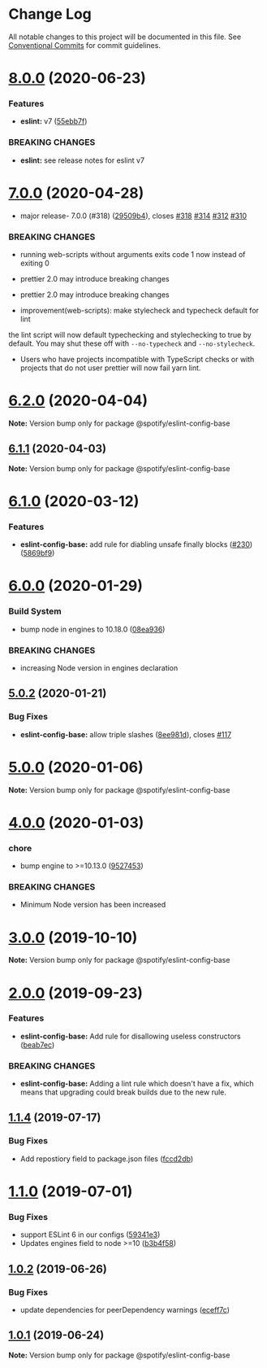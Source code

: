 # Change Log

All notable changes to this project will be documented in this file.
See [Conventional Commits](https://conventionalcommits.org) for commit guidelines.

# [8.0.0](https://github.com/spotify/web-scripts/compare/v7.0.2...v8.0.0) (2020-06-23)


### Features

* **eslint:** v7 ([55ebb7f](https://github.com/spotify/web-scripts/commit/55ebb7f402546e9c8d7c7372cafbd6f49f17790c))


### BREAKING CHANGES

* **eslint:** see release notes for eslint v7





# [7.0.0](https://github.com/spotify/web-scripts/compare/v6.2.0...v7.0.0) (2020-04-28)


* major release- 7.0.0 (#318) ([29509b4](https://github.com/spotify/web-scripts/commit/29509b4a52325080b7a38f3aeb41ce8ed82f04f5)), closes [#318](https://github.com/spotify/web-scripts/issues/318) [#314](https://github.com/spotify/web-scripts/issues/314) [#312](https://github.com/spotify/web-scripts/issues/312) [#310](https://github.com/spotify/web-scripts/issues/310)


### BREAKING CHANGES

* running web-scripts without arguments exits code 1 now instead of exiting 0
* prettier 2.0 may introduce breaking changes
* prettier 2.0 may introduce breaking changes

* improvement(web-scripts): make stylecheck and typecheck default for lint

the lint script will now default typechecking and stylechecking to true by default. You may shut
these off with `--no-typecheck` and `--no-stylecheck`.
* Users who have projects incompatible with TypeScript checks or with projects that
do not user prettier will now fail yarn lint.





# [6.2.0](https://github.com/spotify/web-scripts/compare/v6.1.1...v6.2.0) (2020-04-04)

**Note:** Version bump only for package @spotify/eslint-config-base





## [6.1.1](https://github.com/spotify/web-scripts/compare/v6.1.0...v6.1.1) (2020-04-03)

**Note:** Version bump only for package @spotify/eslint-config-base





# [6.1.0](https://github.com/spotify/web-scripts/compare/v6.0.2...v6.1.0) (2020-03-12)

### Features

- **eslint-config-base:** add rule for diabling unsafe finally blocks ([#230](https://github.com/spotify/web-scripts/issues/230)) ([5869bf9](https://github.com/spotify/web-scripts/commit/5869bf994038e918d3ae59c899d4bc2fbe465c6e))

# [6.0.0](https://github.com/spotify/web-scripts/compare/v5.3.0...v6.0.0) (2020-01-29)

### Build System

- bump node in engines to 10.18.0 ([08ea936](https://github.com/spotify/web-scripts/commit/08ea936faf879be18b97f8a4ba99aba5926ccff8))

### BREAKING CHANGES

- increasing Node version in engines declaration

## [5.0.2](https://github.com/spotify/web-scripts/compare/v5.0.1...v5.0.2) (2020-01-21)

### Bug Fixes

- **eslint-config-base:** allow triple slashes ([8ee981d](https://github.com/spotify/web-scripts/commit/8ee981dc6a2628fad0e62fb0d25938fd9dd0b4aa)), closes [#117](https://github.com/spotify/web-scripts/issues/117)

# [5.0.0](https://github.com/spotify/web-scripts/compare/v4.0.2...v5.0.0) (2020-01-06)

**Note:** Version bump only for package @spotify/eslint-config-base

# [4.0.0](https://github.com/spotify/web-scripts/compare/v3.3.1...v4.0.0) (2020-01-03)

### chore

- bump engine to >=10.13.0 ([9527453](https://github.com/spotify/web-scripts/commit/9527453a03ea0a807e6f6964469bf8482a3e3cca))

### BREAKING CHANGES

- Minimum Node version has been increased

# [3.0.0](https://github.com/spotify/web-scripts/compare/v2.1.0...v3.0.0) (2019-10-10)

**Note:** Version bump only for package @spotify/eslint-config-base

# [2.0.0](https://github.com/spotify/web-scripts/compare/v1.4.0...v2.0.0) (2019-09-23)

### Features

- **eslint-config-base:** Add rule for disallowing useless constructors ([beab7ec](https://github.com/spotify/web-scripts/commit/beab7ec))

### BREAKING CHANGES

- **eslint-config-base:** Adding a lint rule which doesn't have a fix, which means that upgrading could break
  builds due to the new rule.

## [1.1.4](https://github.com/spotify/web-scripts/compare/v1.1.3...v1.1.4) (2019-07-17)

### Bug Fixes

- Add repostiory field to package.json files ([fccd2db](https://github.com/spotify/web-scripts/commit/fccd2db))

# [1.1.0](https://github.com/spotify/web-scripts/compare/v1.0.2...v1.1.0) (2019-07-01)

### Bug Fixes

- support ESLint 6 in our configs ([59341e3](https://github.com/spotify/web-scripts/commit/59341e3))
- Updates engines field to node >=10 ([b3b4f58](https://github.com/spotify/web-scripts/commit/b3b4f58))

## [1.0.2](https://github.com/spotify/web-scripts/compare/v1.0.1...v1.0.2) (2019-06-26)

### Bug Fixes

- update dependencies for peerDependency warnings ([eceff7c](https://github.com/spotify/web-scripts/commit/eceff7c))

## [1.0.1](https://github.com/spotify/web-scripts/compare/v1.0.0...v1.0.1) (2019-06-24)

**Note:** Version bump only for package @spotify/eslint-config-base
